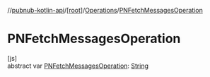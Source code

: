 //[pubnub-kotlin-api](../../../index.md)/[[root]](../index.md)/[Operations](index.md)/[PNFetchMessagesOperation](-p-n-fetch-messages-operation.md)

# PNFetchMessagesOperation

[js]\
abstract var [PNFetchMessagesOperation](-p-n-fetch-messages-operation.md): [String](https://kotlinlang.org/api/latest/jvm/stdlib/kotlin-stdlib/kotlin/-string/index.html)
